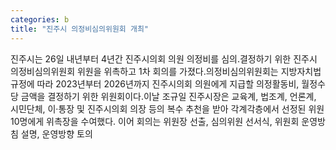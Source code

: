 ```yaml
---
categories: b
title: "진주시 의정비심의위원회 개최"
---
```

진주시는 26일 내년부터 4년간 진주시의회 의원 의정비를 심의․결정하기 위한 진주시 의정비심의위원회 위원을 위촉하고 1차 회의를 가졌다.의정비심의위원회는 지방자치법 규정에 따라 2023년부터 2026년까지 진주시의회 의원에게 지급할 의정활동비, 월정수당 금액을 결정하기 위한 위원회이다.이날 조규일 진주시장은 교육계, 법조계, 언론계, 시민단체, 이‧통장 및 진주시의회 의장 등의 복수 추천을 받아 각계각층에서 선정된 위원 10명에게 위촉장을 수여했다. 이어 회의는 위원장 선출, 심의위원 선서식, 위원회 운영방침 설명, 운영방향 토의